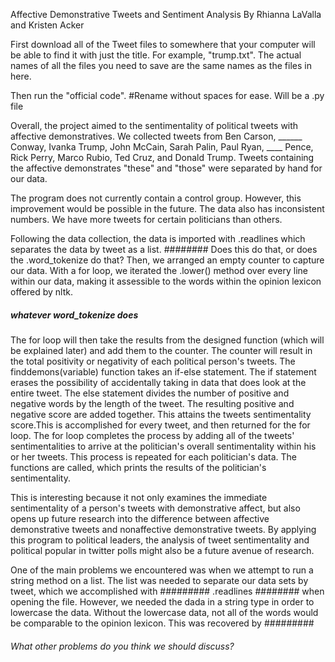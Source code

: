 Affective Demonstrative Tweets and Sentiment Analysis
By Rhianna LaValla and Kristen Acker


First download all of the Tweet files to somewhere that your computer will be able to find it with just the title.
For example, "trump.txt". The actual names of all the files you need to save are the same names as the files in here.

Then run the "official code". #Rename without spaces for ease. Will be a .py file

Overall, the project aimed to the sentimentality of political tweets with affective demonstratives.
We collected tweets from Ben Carson, ______ Conway, Ivanka Trump, John McCain, Sarah Palin, Paul Ryan, ____ Pence, Rick Perry, Marco Rubio,  Ted Cruz, and Donald Trump. Tweets containing the affective demonstrates "these" and "those" were separated by hand for our data. 

The program does not currently contain a control group. However, this improvement would be possible in the future. The data also has inconsistent numbers. We have more tweets for certain politicians than others. 

Following the data collection, the data is imported with .readlines which separates the data by tweet as a list. ######## Does this do that, or does the .word_tokenize do that?
Then, we arranged an empty counter to capture our data.
With a for loop, we iterated the .lower() method over every line within our data, making it assessible to the words within the opinion lexicon offered by nltk. 
##### whatever word_tokenize does
The for loop will then take the results from the designed function (which will be explained later) and add them to the counter. The counter will result in the total positivity or negativity of each political person's tweets. 
The finddemons(variable) function takes an if-else statement. The if statement erases the possibility of accidentally taking in data that does look at the entire tweet. The else statement divides the number of positive and negative words by the length of the tweet. The resulting positive and negative score are added together. This attains the tweets sentimentality score.This is accomplished for every tweet, and then returned for the for loop. The for loop completes the process by adding all of the tweets' sentimentalities to arrive at the politician's overall sentimentality within his or her tweets. 
This process is repeated for each politician's data. The functions are called, which prints the results of the politician's sentimentality.

This is interesting because it not only examines the immediate sentimentality of a person's tweets with demonstrative affect, but also opens up future research into the difference between affective demonstrative tweets and nonaffective demonstrative tweets. By applying this program to political leaders, the analysis of tweet sentimentality and political popular in twitter polls might also be a future avenue of research. 

One of the main problems we encountered was when we attempt to run a string method on a list. 
The list was needed to separate our data sets by tweet, which we accomplished with ######### .readlines ######## when opening the file. However, we needed the dada in a string type in order to lowercase the data. Without the lowercase data, not all of the words would be comparable to the opinion lexicon. This was recovered by #########

###### What other problems do you think we should discuss?



